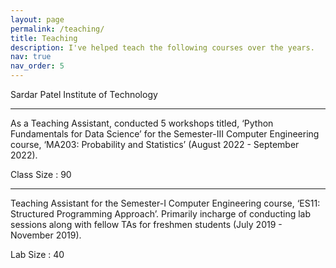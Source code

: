 ```yaml
---
layout: page
permalink: /teaching/
title: Teaching
description: I've helped teach the following courses over the years.
nav: true
nav_order: 5
---
```


Sardar Patel Institute of Technology

***

As a Teaching Assistant, conducted 5 workshops titled, ‘Python Fundamentals for Data Science’ for the Semester-III Computer Engineering course, ‘MA203: Probability and Statistics’ (August 2022 - September 2022).

Class Size : 90

***

Teaching Assistant for the Semester-I Computer Engineering course, ‘ES11: Structured Programming Approach’. Primarily incharge of conducting lab sessions along with fellow TAs for freshmen students (July 2019 - November 2019).

Lab Size : 40